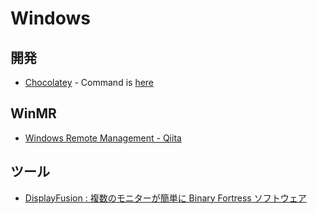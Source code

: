 # Windows

## 開発
- [Chocolatey](https://chocolatey.org/) - Command is [here](WindowsSetup.Admin.ps1#L1)

## WinMR
- [Windows Remote Management - Qiita](https://qiita.com/asterisk9101/items/46d45c30a1141b1e6115)

## ツール
- [DisplayFusion : 複数のモニターが簡単に Binary Fortress ソフトウェア](https://www.displayfusion.com/)
